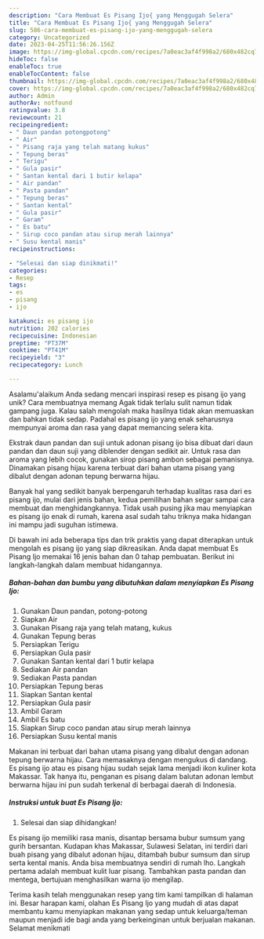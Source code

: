 ```yaml
---
description: "Cara Membuat Es Pisang Ijo{ yang Menggugah Selera"
title: "Cara Membuat Es Pisang Ijo{ yang Menggugah Selera"
slug: 586-cara-membuat-es-pisang-ijo-yang-menggugah-selera
category: Uncategorized
date: 2023-04-25T11:56:26.156Z
image: https://img-global.cpcdn.com/recipes/7a0eac3af4f998a2/680x482cq70/es-pisang-ijo-foto-resep-utama.jpg
hideToc: false
enableToc: true
enableTocContent: false
thumbnail: https://img-global.cpcdn.com/recipes/7a0eac3af4f998a2/680x482cq70/es-pisang-ijo-foto-resep-utama.jpg
cover: https://img-global.cpcdn.com/recipes/7a0eac3af4f998a2/680x482cq70/es-pisang-ijo-foto-resep-utama.jpg
author: Admin
authorAv: notfound
ratingvalue: 3.8
reviewcount: 21
recipeingredient:
- " Daun pandan potongpotong"
- " Air"
- " Pisang raja yang telah matang kukus"
- " Tepung beras"
- " Terigu"
- " Gula pasir"
- " Santan kental dari 1 butir kelapa"
- " Air pandan"
- " Pasta pandan"
- " Tepung beras"
- " Santan kental"
- " Gula pasir"
- " Garam"
- " Es batu"
- " Sirup coco pandan atau sirup merah lainnya"
- " Susu kental manis"
recipeinstructions:

- "Selesai dan siap dinikmati!"
categories:
- Resep
tags:
- es
- pisang
- ijo

katakunci: es pisang ijo 
nutrition: 202 calories
recipecuisine: Indonesian
preptime: "PT37M"
cooktime: "PT41M"
recipeyield: "3"
recipecategory: Lunch

---
```



Asalamu'alaikum Anda sedang mencari inspirasi resep es pisang ijo yang unik? Cara membuatnya memang Agak tidak terlalu sulit namun tidak gampang juga. Kalau salah mengolah maka hasilnya tidak akan memuaskan dan bahkan tidak sedap. Padahal es pisang ijo yang enak seharusnya mempunyai aroma dan rasa yang dapat memancing selera kita.


Ekstrak daun pandan dan suji untuk adonan pisang ijo bisa dibuat dari daun pandan dan daun suji yang diblender dengan sedikit air. Untuk rasa dan aroma yang lebih cocok, gunakan sirop pisang ambon sebagai pemanisnya. Dinamakan pisang hijau karena terbuat dari bahan utama pisang yang dibalut dengan adonan tepung berwarna hijau.

Banyak hal yang sedikit banyak berpengaruh terhadap kualitas rasa dari es pisang ijo, mulai dari jenis bahan, kedua pemilihan bahan segar sampai cara membuat dan menghidangkannya. Tidak usah pusing jika mau menyiapkan es pisang ijo enak di rumah, karena asal sudah tahu triknya maka hidangan ini mampu jadi suguhan istimewa.


Di bawah ini ada beberapa tips dan trik praktis yang dapat diterapkan untuk mengolah es pisang ijo yang siap dikreasikan. Anda dapat membuat Es Pisang Ijo memakai 16 jenis bahan dan 0 tahap pembuatan. Berikut ini langkah-langkah dalam membuat hidangannya.

<!--inarticleads1-->

##### Bahan-bahan dan bumbu yang dibutuhkan dalam menyiapkan Es Pisang Ijo:

1. Gunakan  Daun pandan, potong-potong
1. Siapkan  Air
1. Gunakan  Pisang raja yang telah matang, kukus
1. Gunakan  Tepung beras
1. Persiapkan  Terigu
1. Persiapkan  Gula pasir
1. Gunakan  Santan kental dari 1 butir kelapa
1. Sediakan  Air pandan
1. Sediakan  Pasta pandan
1. Persiapkan  Tepung beras
1. Siapkan  Santan kental
1. Persiapkan  Gula pasir
1. Ambil  Garam
1. Ambil  Es batu
1. Siapkan  Sirup coco pandan atau sirup merah lainnya
1. Persiapkan  Susu kental manis


Makanan ini terbuat dari bahan utama pisang yang dibalut dengan adonan tepung berwarna hijau. Cara memasaknya dengan mengukus di dandang. Es pisang ijo atau es pisang hijau sudah sejak lama menjadi ikon kuliner kota Makassar. Tak hanya itu, penganan es pisang dalam balutan adonan lembut berwarna hijau ini pun sudah terkenal di berbagai daerah di Indonesia. 

<!--inarticleads2-->

##### Instruksi untuk buat Es Pisang Ijo:


1. Selesai dan siap dihidangkan!

Es pisang ijo memiliki rasa manis, disantap bersama bubur sumsum yang gurih bersantan. Kudapan khas Makassar, Sulawesi Selatan, ini terdiri dari buah pisang yang dibalut adonan hijau, ditambah bubur sumsum dan sirup serta kental manis. Anda bisa membuatnya sendiri di rumah lho. Langkah pertama adalah membuat kulit luar pisang. Tambahkan pasta pandan dan mentega, bertujuan menghasilkan warna ijo mengilap. 

Terima kasih telah menggunakan resep yang tim kami tampilkan di halaman ini. Besar harapan kami, olahan Es Pisang Ijo yang mudah di atas dapat membantu kamu menyiapkan makanan yang sedap untuk keluarga/teman maupun menjadi ide bagi anda yang berkeinginan untuk berjualan makanan. Selamat menikmati
